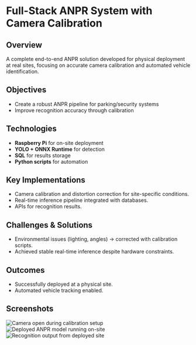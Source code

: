 # Full-Stack ANPR System with Camera Calibration

## Overview
A complete end-to-end ANPR solution developed for physical deployment at real sites, focusing on accurate camera calibration and automated vehicle identification.

## Objectives
- Create a robust ANPR pipeline for parking/security systems  
- Improve recognition accuracy through calibration  

## Technologies
- **Raspberry Pi** for on-site deployment  
- **YOLO + ONNX Runtime** for detection  
- **SQL** for results storage  
- **Python scripts** for automation  

## Key Implementations
- Camera calibration and distortion correction for site-specific conditions.  
- Real-time inference pipeline integrated with databases.  
- APIs for recognition results.  

## Challenges & Solutions
- Environmental issues (lighting, angles) → corrected with calibration scripts.  
- Achieved stable real-time inference despite hardware constraints.  

## Outcomes
- Successfully deployed at a physical site.  
- Automated vehicle tracking enabled.  

## Screenshots
![Camera open during calibration setup](camera_setup.png)  
![Deployed ANPR model running on-site](deployed_anpr_system.png)  
![Recognition output from deployed site](anpr_output_site.png)  
